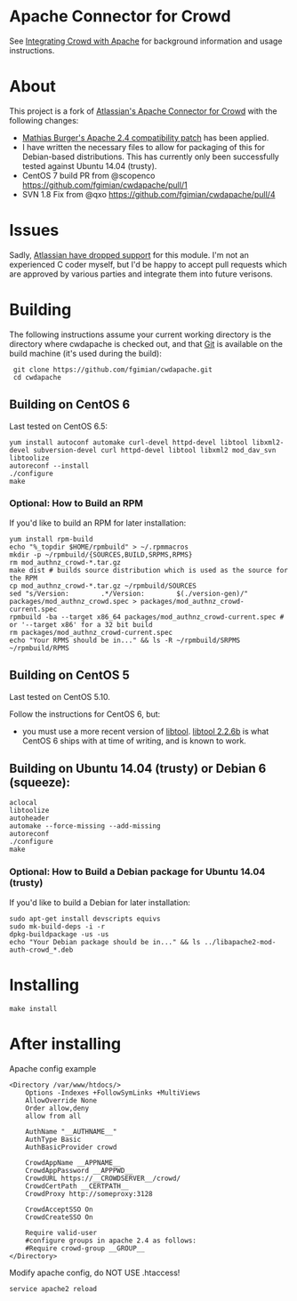 # Apache Connector for Crowd

See [Integrating Crowd with Apache](https://confluence.atlassian.com/x/rgGY) for background information and usage instructions.

# About

This project is a fork of [Atlassian's Apache Connector for Crowd](https://bitbucket.org/atlassian/cwdapache) with the following changes:

* [Mathias Burger's Apache 2.4 compatibility patch](https://bitbucket.org/atlassian/cwdapache/pull-request/18/added-apache-24-compatibility-and-fixed/diff) has been applied.
* I have written the necessary files to allow for packaging of this for Debian-based distributions. This has currently only been successfully tested against Ubuntu 14.04 (trusty).
* CentOS 7 build PR from @scopenco https://github.com/fgimian/cwdapache/pull/1
* SVN 1.8 Fix from @qxo https://github.com/fgimian/cwdapache/pull/4

# Issues

Sadly, [Atlassian have dropped support](https://confluence.atlassian.com/display/CROWD/Integrating+Crowd+with+Subversion) for this module.  I'm not an experienced C coder myself, but I'd be happy to accept pull requests which are approved by various parties and integrate them into future verisons.

# Building

The following instructions assume your current working directory is the directory where cwdapache is checked out, and that [Git](http://git-scm.com/) is available on the build machine (it's used during the build):

     git clone https://github.com/fgimian/cwdapache.git
     cd cwdapache

## Building on CentOS 6

Last tested on CentOS 6.5:

    yum install autoconf automake curl-devel httpd-devel libtool libxml2-devel subversion-devel curl httpd-devel libtool libxml2 mod_dav_svn
    libtoolize
    autoreconf --install
    ./configure
    make

### Optional: How to Build an RPM

If you'd like to build an RPM for later installation:

    yum install rpm-build
    echo "%_topdir $HOME/rpmbuild" > ~/.rpmmacros
    mkdir -p ~/rpmbuild/{SOURCES,BUILD,SRPMS,RPMS}
    rm mod_authnz_crowd-*.tar.gz
    make dist # builds source distribution which is used as the source for the RPM
    cp mod_authnz_crowd-*.tar.gz ~/rpmbuild/SOURCES
    sed "s/Version:        .*/Version:        $(./version-gen)/" packages/mod_authnz_crowd.spec > packages/mod_authnz_crowd-current.spec
    rpmbuild -ba --target x86_64 packages/mod_authnz_crowd-current.spec # or '--target x86' for a 32 bit build
    rm packages/mod_authnz_crowd-current.spec
    echo "Your RPMS should be in..." && ls -R ~/rpmbuild/SRPMS ~/rpmbuild/RPMS

## Building on CentOS 5

Last tested on CentOS 5.10.

Follow the instructions for CentOS 6, but:

- you must use a more recent version of [libtool](http://www.gnu.org/software/libtool/libtool.html). [libtool 2.2.6b](http://mirror.aarnet.edu.au/pub/gnu/libtool/libtool-2.2.6b.tar.gz) is what CentOS 6 ships with at time of writing, and is known to work.

## Building on Ubuntu 14.04 (trusty) or Debian 6 (squeeze):

    aclocal
    libtoolize
    autoheader
    automake --force-missing --add-missing
    autoreconf
    ./configure
    make

### Optional: How to Build a Debian package for Ubuntu 14.04 (trusty)

If you'd like to build a Debian for later installation:

    sudo apt-get install devscripts equivs
    sudo mk-build-deps -i -r
    dpkg-buildpackage -us -us
    echo "Your Debian package should be in..." && ls ../libapache2-mod-auth-crowd_*.deb

# Installing

    make install

# After installing

Apache config example

    <Directory /var/www/htdocs/>
        Options -Indexes +FollowSymLinks +MultiViews
        AllowOverride None
        Order allow,deny
        allow from all

        AuthName "__AUTHNAME__"
        AuthType Basic
        AuthBasicProvider crowd

        CrowdAppName __APPNAME__
        CrowdAppPassword __APPPWD__
        CrowdURL https://__CROWDSERVER__/crowd/
        CrowdCertPath __CERTPATH__
        CrowdProxy http://someproxy:3128

        CrowdAcceptSSO On
        CrowdCreateSSO On

        Require valid-user
        #configure groups in apache 2.4 as follows:
        #Require crowd-group __GROUP__
    </Directory>

Modify apache config, do NOT USE .htaccess!

    service apache2 reload
